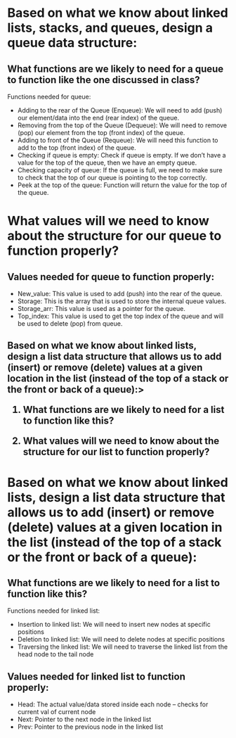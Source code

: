 <h1>Based on what we know about linked lists, stacks, and queues, design a queue data structure:</h1>
<h2>What functions are we likely to need for a queue to function like the one discussed in class?</h2>
<span>Functions needed for queue:</span>
<ul>
<li>
Adding to the rear of the Queue (Enqueue): We will need to add (push) our element/data into the end (rear index) of the queue.
</li>
  <li>
    Removing from the top of the Queue (Dequeue): We will need to remove (pop) our element from the top (front index) of the queue.
  </li>
  <li>
    Adding to front of the Queue (Requeue): We will need this function to add to the top (front index) of the queue.
  </li>
  <li>
    Checking if queue is empty: Check if queue is empty. If we don’t have a value for the top of the queue, then we have an empty queue.
  </li>
  <li>
    Checking capacity of queue: If the queue is full, we need to make sure to check that the top of our queue is pointing to the top correctly.
  </li>
  <li>Peek at the top of the queue: Function will return the value for the top of the queue.
</li>
</ul>

<h1>What values will we need to know about the structure for our queue to function properly?</h1>
<h2>
  Values needed for queue to function properly:
</h2>

<ul>
  <li>
    New_value: This value is used to add (push) into the rear of the queue.
  </li>
    <li>
    Storage: This is the array that is used to store the internal queue values.
  </li>
    <li>
    Storage_arr: This value is used as a pointer for the queue.
  </li>
    <li>
    Top_index: This value is used to get the top index of the queue and will be used to delete (pop) from queue.
  </li>
</ul>

<h2>Based on what we know about linked lists, design a list data structure that allows us to add (insert) or remove (delete) values at a given location in the list (instead of the top of a stack or the front or back of a queue):>
<ol>
<li>What functions are we likely to need for a list to function like this?</li>
<p></p>
<li>What values will we need to know about the structure for our list to function properly?</li>
</ol>


<h1>Based on what we know about linked lists, design a list data structure that allows us to add (insert) or remove (delete) values at a given location in the list (instead of the top of a stack or the front or back of a queue):</h1>
<h2>What functions are we likely to need for a list to function like this?</h2>
<span>Functions needed for linked list:</span>
<ul>
  <li>
    Insertion to linked list: We will need to insert new nodes at specific positions
  </li>
  <li>
    Deletion to linked list: We will need to delete nodes at specific positions
  </li>
  <li>
    Traversing the linked list: We will need to traverse the linked list from the head node to the tail node
  </li>
</ul>
<h2>Values needed for linked list to function properly:</h2>
<ul>
  <li>Head: The actual value/data stored inside each node – checks for current val of current node</li>
  <li>Next: Pointer to the next node in the linked list</li>
  <li>Prev: Pointer to the previous node in the linked list</li>
</ul>

